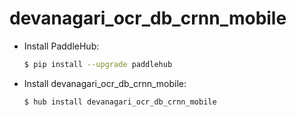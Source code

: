 # devanagari_ocr_db_crnn_mobile
* Install PaddleHub: 

    ```bash
    $ pip install --upgrade paddlehub
    ```

* Install devanagari_ocr_db_crnn_mobile: 

    ```bash
    $ hub install devanagari_ocr_db_crnn_mobile
    ```
